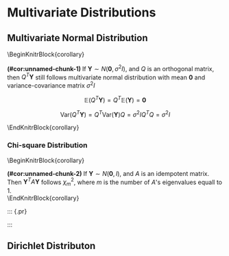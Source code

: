 # Multivariate Distributions 




## Multivariate Normal Distribution 





\BeginKnitrBlock{corollary}<div class="corollary"><span class="corollary" id="cor:unnamed-chunk-1"><strong>(\#cor:unnamed-chunk-1) </strong></span>If $\boldsymbol{Y} \sim N(\boldsymbol{0}, \sigma^ 2I)$, and $Q$ is an orthogonal matrix, then $Q^T\boldsymbol{Y}$ still follows multivariate normal distribution with mean $\boldsymbol{0}$ and variance-covariance matrix $\sigma^2 I$


$$
\mathbb{E}(Q^T\boldsymbol{Y}) = Q^T\mathbb{E}(\boldsymbol{Y}) = \boldsymbol{0}
$$

$$
\text{Var}(Q^T\boldsymbol{Y}) = Q^T \text{Var}(\boldsymbol{Y})Q = \sigma^2 I Q^TQ = \sigma^2I
$$</div>\EndKnitrBlock{corollary}


### Chi-square Distribution 

\BeginKnitrBlock{corollary}<div class="corollary"><span class="corollary" id="cor:unnamed-chunk-2"><strong>(\#cor:unnamed-chunk-2) </strong></span>If $\boldsymbol{Y} \sim N(\boldsymbol{0}, I)$, and $A$ is an idempotent matrix. Then $\boldsymbol{Y}^TA\boldsymbol{Y}$ follows $\chi^2_m$, where $m$ is the number of $A$'s eigenvalues equall to $1$. </div>\EndKnitrBlock{corollary}


::: {.pr}


:::

## Dirichlet Distributon 


